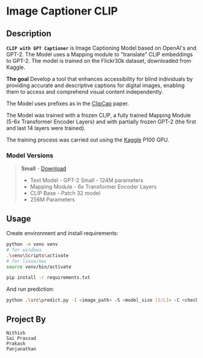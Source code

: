 # Image Captioner CLIP

## Description

**`CLIP with GPT Captioner`** is Image Captioning Model based on OpenAI's and GPT-2. The Model uses a Mapping module to "translate" CLIP embeddings ​​to GPT-2. The model is trained on the Flickr30k dataset, downloaded from Kaggle.

**The goal** Develop a tool that enhances accessibility for blind individuals by providing accurate and descriptive captions for digital images, enabling them to access and comprehend visual content independently.

The Model uses prefixes as in the [ClipCap](https://arxiv.org/abs/2111.09734) paper.

The Model was trained with a frozen CLIP, a fully trained Mapping Module (5-6x Transformer Encoder Layers) and with partially frozen GPT-2 (the first and last 14 layers were trained).

The training process was carried out using the [Kaggle](https://www.kaggle.com/) P100 GPU.

### Model Versions

> **Small** - [Download](https://drive.google.com/file/d/1pSQruQyg8KJq6VmzhMLFbT_VaHJMdlWF/view?usp=sharing)
>
> - Text Model - GPT-2 Small - 124M parameters
> - Mapping Module - 6x Transformer Encoder Layers
> - CLIP Base - Patch 32 model
> - 256M Parameters


## Usage

Create environment and install requirements:

```bash
python -m venv venv
# for windows
.\venv\Scripts\activate
# for linux/mac
source venv/bin/activate

pip install -r requirements.txt
```

And run prediction:

```bash
python .\src\predict.py -I <image_path> -S <model_size [S/L]> -C <checkpoint_name>
```

## Project By
```
Nithish
Sai Prassad
Prakash
Panjanathan
```